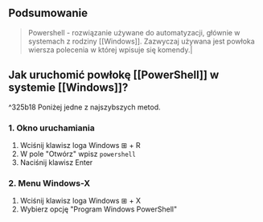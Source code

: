 ## Podsumowanie
>Powershell - rozwiązanie używane do automatyzacji, głównie w systemach z rodziny [[Windows]]. Zazwyczaj używana jest powłoka wiersza polecenia w której wpisuje się komendy.|
## Jak uruchomić powłokę [[PowerShell]] w  systemie [[Windows]]?
^325b18
Poniżej jedne z najszybszych metod.
### 1. Okno uruchamiania
1. Wciśnij klawisz loga Windows ⊞ + R
2. W pole "Otwórz" wpisz
   ```powershell```
3. Naciśnij klawisz Enter
### 2. Menu Windows-X
1. Wciśnij klawisz loga Windows  ⊞ + X
2. Wybierz opcję "Program Windows PowerShell"

	
